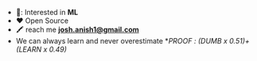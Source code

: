 
-   📖: Interested in **ML**
-   :heart: Open Source
-   :crayon: reach me **josh.anish1@gmail.com**
-   We can always learn and never overestimate **PROOF : (DUMB x 0.51)+(LEARN x 0.49)*
